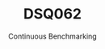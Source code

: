 ---
layout: default
title: DSQ062
subtitle: Continuous Benchmarking
selected: TPC-DS
expanded: Benchmarking
benchmark: /individual_results/DSQ062.html
---